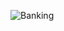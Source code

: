 ![Banking](https://user-images.githubusercontent.com/83419951/194319428-e13fbeba-94a4-4779-8723-7615727d1ecc.png)
